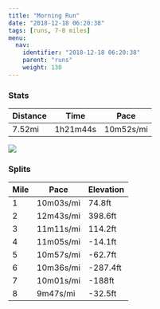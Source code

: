 ```yaml
---
title: "Morning Run"
date: "2018-12-18 06:20:38"
tags: [runs, 7-8 miles]
menu:
  nav:
    identifier: "2018-12-18 06:20:38"
    parent: "runs"
    weight: 130
---
```


### Stats

| Distance | Time | Pace |
|----------|------|------|
|7.52mi|1h21m44s|10m52s/mi|

<img src='https://maps.googleapis.com/maps/api/staticmap?maptype=roadmap&path=enc:w_|gGqiwlC~GrE~B`MQ|Hmi@dc@hIdCzQiPtAb@a@vLuBnH_Bv@qC~Sz@dNUpYuChz@aGh}@gGfc@@pVEuV~Jo|@|FeqA}Q{JsGiHtPaVxSak@BiNcSnQwIqChDqFd`@{ZrBeKgBqKkLeHsA`E&key=AIzaSyAfqMeaZ1CCJFGP5cWud__oZnT_Pybg-1M&size=800x800&markers=color:yellow|label:S|43.40236,23.22601&markers=color:green|label:F|43.40353999999999,23.225430000000003'>

### Splits

| Mile | Pace | Elevation |
|------|------|-----------|
|1|10m03s/mi|74.8ft|
|2|12m43s/mi|398.6ft|
|3|11m11s/mi|114.2ft|
|4|11m05s/mi|-14.1ft|
|5|10m57s/mi|-62.7ft|
|6|10m36s/mi|-287.4ft|
|7|10m01s/mi|-188ft|
|8|9m47s/mi|-32.5ft|
